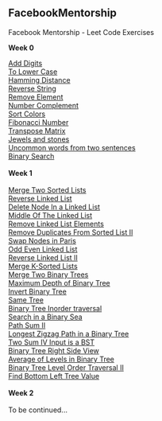 ## FacebookMentorship
Facebook Mentorship - Leet Code Exercises

**Week 0**

[Add Digits](https://leetcode.com/problems/add-digits/)</br>
[To Lower Case](https://leetcode.com/problems/to-lower-case/)</br>
[Hamming Distance](https://leetcode.com/problems/hamming-distance/)</br>
[Reverse String](https://leetcode.com/problems/reverse-string/)</br>
[Remove Element](https://leetcode.com/problems/remove-element/)</br>
[Number Complement](https://leetcode.com/problems/number-complement/)</br>
[Sort Colors](https://leetcode.com/problems/sort-colors/)</br>
[Fibonacci Number](https://leetcode.com/problems/fibonacci-number/)</br>
[Transpose Matrix](https://leetcode.com/problems/transpose-matrix/)</br>
[Jewels and stones](https://leetcode.com/problems/jewels-and-stones/)</br>
[Uncommon words from two sentences](https://leetcode.com/problems/uncommon-words-from-two-sentences/)</br>
[Binary Search](https://leetcode.com/problems/binary-search/)</br>
</br>
**Week 1**</br>
</br>
[Merge Two Sorted Lists](https://leetcode.com/problems/merge-two-sorted-lists/)</br>
[Reverse Linked List](https://leetcode.com/problems/reverse-linked-list/)</br>
[Delete Node In a Linked List](https://leetcode.com/problems/delete-node-in-a-linked-list/)</br>
[Middle Of The Linked List](https://leetcode.com/problems/middle-of-the-linked-list/)</br>
[Remove Linked List Elements](https://leetcode.com/problems/remove-linked-list-elements/)</br>
[Remove Duplicates From Sorted List II](https://leetcode.com/problems/remove-duplicates-from-sorted-list-ii/)</br>
[Swap Nodes in Paris](https://leetcode.com/problems/swap-nodes-in-pairs/)</br>
[Odd Even Linked List](https://leetcode.com/problems/odd-even-linked-list/)</br>
[Reverse Linked List II](https://leetcode.com/problems/reverse-linked-list-ii/)</br>
[Merge K-Sorted Lists](https://leetcode.com/problems/merge-k-sorted-lists/)</br>
[Merge Two Binary Trees](https://leetcode.com/problems/merge-two-binary-trees/)</br>
[Maximum Depth of Binary Tree](https://leetcode.com/problems/maximum-depth-of-binary-tree/)</br>
[Invert Binary Tree](https://leetcode.com/problems/invert-binary-tree/)</br>
[Same Tree](https://leetcode.com/problems/same-tree/)</br>
[Binary Tree Inorder traversal](https://leetcode.com/problems/binary-tree-inorder-traversal/)</br>
[Search in a Binary Sea](https://leetcode.com/problems/search-in-a-binary-search-tree/)</br>
[Path Sum II](https://leetcode.com/problems/path-sum-ii/)</br>
[Longest Zigzag Path in a Binary Tree](https://leetcode.com/problems/longest-zigzag-path-in-a-binary-tree/)</br>
[Two Sum IV Input is a BST](https://leetcode.com/problems/two-sum-iv-input-is-a-bst/)</br>
[Binary Tree Right Side View](https://leetcode.com/problems/binary-tree-right-side-view/)</br>
[Average of Levels in Binary Tree](https://leetcode.com/problems/average-of-levels-in-binary-tree/)</br>
[Binary Tree Level Order Traversal II](https://leetcode.com/problems/binary-tree-level-order-traversal-ii/)</br>
[Find Bottom Left Tree Value](https://leetcode.com/problems/find-bottom-left-tree-value/)</br>
</br>
**Week 2**</br>
</br>
To be continued...

